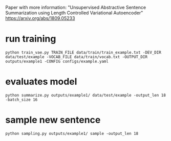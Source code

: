 Paper with more information:
"Unsupervised Abstractive Sentence Summarization using Length Controlled Variational Autoencoder"
https://arxiv.org/abs/1809.05233

# run training
    python train_vae.py TRAIN_FILE data/train/train_example.txt -DEV_DIR data/test/example -VOCAB_FILE data/train/vocab.txt -OUTPUT_DIR outputs/example1 -CONFIG configs/example.yaml

# evaluates model
    python summarize.py outputs/example1/ data/test/example -output_len 18 -batch_size 16

# sample new sentence
    python sampling.py outputs/example1/ sample -output_len 18
